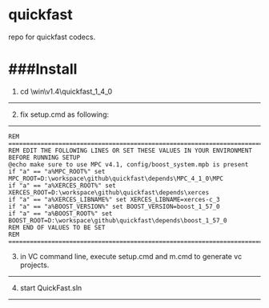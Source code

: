 quickfast
=========

repo for quickfast codecs.

###Install
==========

1. cd <repo>\win\v1.4\quickfast_1_4_0
----------------------------------------

2. fix setup.cmd as following:
--------------------------------

```
REM =====================================================================================
REM EDIT THE FOLLOWING LINES OR SET THESE VALUES IN YOUR ENVIRONMENT BEFORE RUNNING SETUP
@echo make sure to use MPC v4.1, config/boost_system.mpb is present
if "a" == "a%MPC_ROOT%" set MPC_ROOT=D:\workspace\github\quickfast\depends\MPC_4_1_0\MPC
if "a" == "a%XERCES_ROOT%" set XERCES_ROOT=D:\workspace\github\quickfast\depends\xerces
if "a" == "a%XERCES_LIBNAME%" set XERCES_LIBNAME=xerces-c_3
if "a" == "a%BOOST_VERSION%" set BOOST_VERSION=boost_1_57_0
if "a" == "a%BOOST_ROOT%" set BOOST_ROOT=D:\workspace\github\quickfast\depends\boost_1_57_0
REM END OF VALUES TO BE SET
REM =====================================================================================
```
    
3. in VC command line, execute setup.cmd and m.cmd to generate vc projects.
------------------------

4. start QuickFast.sln
----------------------------






